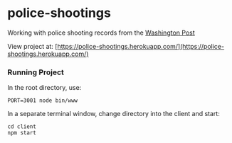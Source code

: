 # police-shootings

Working with police shooting records from the [Washington Post](https://github.com/washingtonpost/data-police-shootings/blob/master/fatal-police-shootings-data.csv)

View project at: [https://police-shootings.herokuapp.com/](https://police-shootings.herokuapp.com/)

### Running Project

In the root directory, use:
```
PORT=3001 node bin/www
```
In a separate terminal window, change directory into the client and start:
```
cd client
npm start
```
